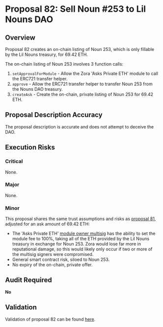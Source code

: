 # Proposal 82: Sell Noun #253 to Lil Nouns DAO

## Overview

Proposal 82 creates an on-chain listing of Noun 253, which is only fillable by the Lil Nouns treasury, for 69.42 ETH.

The on-chain listing of Noun 253 involves 3 function calls:

1. `setApprovalForModule` - Allow the Zora 'Asks Private ETH' module to call the ERC721 transfer helper.
2. `approve` - Allow the ERC721 transfer helper to transfer Noun 253 from the Nouns DAO treasury.
3. `createAsk` - Create the on-chain, private listing of Noun 253 for 69.42 ETH.

## Proposal Description Accuracy

The proposal description is accurate and does not attempt to deceive the DAO.

## Execution Risks

### Critical

None.

### Major

None.

### Minor

This proposal shares the same trust assumptions and risks as [proposal 81](./proposal-81.md), adjusted for an ask amount of 69.42 ETH:

- The 'Asks Private ETH' [module owner multisig](https://etherscan.io/address/0xd1d1D4e36117aB794ec5d4c78cBD3a8904E691D0) has the ability to set the module fee to 100%, taking all of the ETH provided by the Lil Nouns treasury in exchange for Noun 253. Zora would lose far more in reputational damage, so this would likely only occur if two or more of the multisig signers were compromised.
- General smart contract risk, siloed to Noun 253.
- No expiry of the on-chain, private offer.

## Audit Required

**No**


## Validation

Validation of proposal 82 can be found [here](../test/proposal-82.test.ts).

